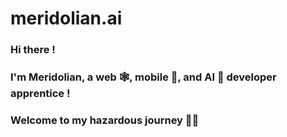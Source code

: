 # meridolian.ai

### Hi there !

### I'm Meridolian, a web 🕸️, mobile 📱, and AI 🧠 developer apprentice !

### Welcome to my hazardous journey 🚀🌠